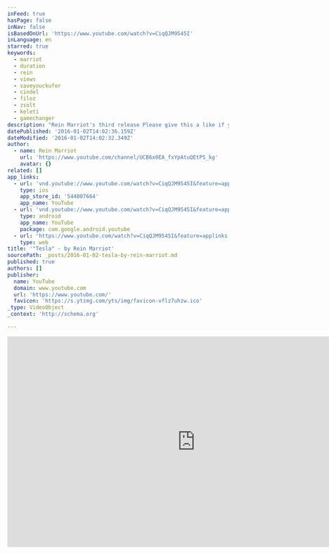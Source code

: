 ```yaml
---
inFeed: true
hasPage: false
inNav: false
isBasedOnUrl: 'https://www.youtube.com/watch?v=CiqQJM9545I'
inLanguage: en
starred: true
keywords:
  - marriot
  - duration
  - rein
  - views
  - saveyouckufer
  - cindel
  - filoz
  - zsolt
  - keleti
  - gamechanger
description: "Rein Marriot's third release Please give this a like if you enjoyed it, and don't forget to subscribe!"
datePublished: '2016-01-02T14:02:36.159Z'
dateModified: '2016-01-02T14:02:32.349Z'
author:
  - name: Rein Marriot
    url: 'https://www.youtube.com/channel/UCB6x0EA_fxYpAtuQEtPS_kg'
    avatar: {}
related: []
app_links:
  - url: 'vnd.youtube://www.youtube.com/watch?v=CiqQJM9545I&feature=applinks'
    type: ios
    app_store_id: '544007664'
    app_name: YouTube
  - url: 'vnd.youtube://www.youtube.com/watch?v=CiqQJM9545I&feature=applinks'
    type: android
    app_name: YouTube
    package: com.google.android.youtube
  - url: 'https://www.youtube.com/watch?v=CiqQJM9545I&feature=applinks'
    type: web
title: '"Tesla" - by Rein Marriot'
sourcePath: _posts/2016-01-02-tesla-by-rein-marriot.md
published: true
authors: []
publisher:
  name: YouTube
  domain: www.youtube.com
  url: 'https://www.youtube.com/'
  favicon: 'https://s.ytimg.com/yts/img/favicon-vflz7uhzw.ico'
_type: VideoObject
_context: 'http://schema.org'

---
```

<iframe src="https://cdn.embedly.com/widgets/media.html?src=https%3A%2F%2Fwww.youtube.com%2Fembed%2FCiqQJM9545I%3Ffeature%3Doembed&amp;url=https%3A%2F%2Fwww.youtube.com%2Fwatch%3Fv%3DCiqQJM9545I&amp;image=https%3A%2F%2Fi.ytimg.com%2Fvi%2FCiqQJM9545I%2Fhqdefault.jpg&amp;key=b7d04c9b404c499eba89ee7072e1c4f7&amp;type=text%2Fhtml&amp;schema=youtube" width="854" height="480" scrolling="no" frameborder="0" allowfullscreen="allowfullscreen" style=""></iframe>